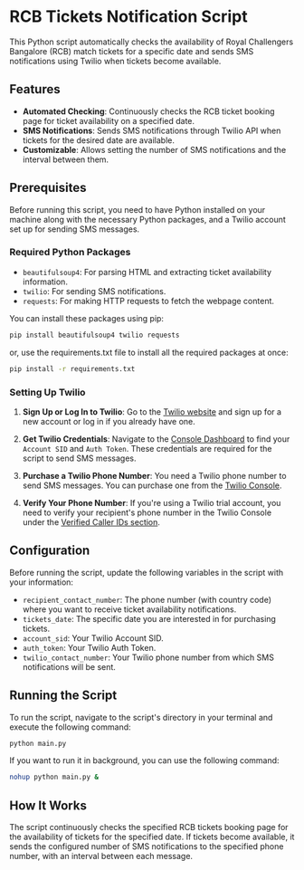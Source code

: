 # RCB Tickets Notification Script

This Python script automatically checks the availability of Royal Challengers Bangalore (RCB) match tickets for a specific date and sends SMS notifications using Twilio when tickets become available.

## Features

- **Automated Checking**: Continuously checks the RCB ticket booking page for ticket availability on a specified date.
- **SMS Notifications**: Sends SMS notifications through Twilio API when tickets for the desired date are available.
- **Customizable**: Allows setting the number of SMS notifications and the interval between them.

## Prerequisites

Before running this script, you need to have Python installed on your machine along with the necessary Python packages, and a Twilio account set up for sending SMS messages.

### Required Python Packages

- `beautifulsoup4`: For parsing HTML and extracting ticket availability information.
- `twilio`: For sending SMS notifications.
- `requests`: For making HTTP requests to fetch the webpage content.

You can install these packages using pip:

```bash
pip install beautifulsoup4 twilio requests
```

or, use the requirements.txt file to install all the required packages at once:

```bash
pip install -r requirements.txt
```

### Setting Up Twilio

1. **Sign Up or Log In to Twilio**: Go to the [Twilio website](https://www.twilio.com/) and sign up for a new account or log in if you already have one.

2. **Get Twilio Credentials**: Navigate to the [Console Dashboard](https://www.twilio.com/console) to find your `Account SID` and `Auth Token`. These credentials are required for the script to send SMS messages.

3. **Purchase a Twilio Phone Number**: You need a Twilio phone number to send SMS messages. You can purchase one from the [Twilio Console](https://www.twilio.com/console/phone-numbers/incoming).

4. **Verify Your Phone Number**: If you're using a Twilio trial account, you need to verify your recipient's phone number in the Twilio Console under the [Verified Caller IDs section](https://www.twilio.com/console/phone-numbers/verified).

## Configuration

Before running the script, update the following variables in the script with your information:

- `recipient_contact_number`: The phone number (with country code) where you want to receive ticket availability notifications.
- `tickets_date`: The specific date you are interested in for purchasing tickets.
- `account_sid`: Your Twilio Account SID.
- `auth_token`: Your Twilio Auth Token.
- `twilio_contact_number`: Your Twilio phone number from which SMS notifications will be sent.

## Running the Script

To run the script, navigate to the script's directory in your terminal and execute the following command:

```bash
python main.py
```

If you want to run it in background, you can use the following command:

```bash
nohup python main.py &
```

## How It Works

The script continuously checks the specified RCB tickets booking page for the availability of tickets for the specified date. If tickets become available, it sends the configured number of SMS notifications to the specified phone number, with an interval between each message.

